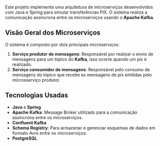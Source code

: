 Este projeto implementa uma arquitetura de microserviços desenvolvidos com Java e Spring para simular transferências PIX. O sistema realiza a comunicação assíncrona entre os microserviços usando o **Apache Kafka**.

## **Visão Geral dos Microserviços**

O sistema é composto por dois principais microserviços:

1. **Serviço produtor de mensagens**: Responsável por realizar o envio de mensagens para um tópico do **Kafka**, isso ocorre quando um pix é realizado.
2. **Serviço consumidor de mensagens**: Responsável pelo consumo de mensagens do tópico que recebe as mensagens de pix emitidas pelo microsserviço produtor.

## **Tecnologias Usadas**

- **Java** e **Spring**
- **Apache Kafka**: Message Broker utilizado para a comunicação assíncrona entre os microserviços.
- **Confluent Kafka**
- **Schema Registry**: Para armazenar e gerenciar esquemas de dados em formato Avro entre os microserviços.
- **PostgreSQL**
